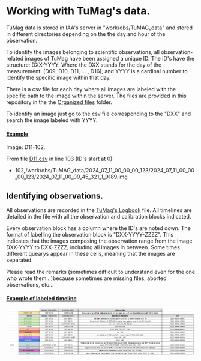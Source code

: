 # Working with TuMag's data. 

TuMag data is stored in IAA's server in "work/obs/TuMAG_data" and stored in different directories depending on the the day and hour of the observation. 

To identify the images belonging to scientific observations, all observation-related images of TuMag have been assigned a unique ID. The ID's have the structure: DXX-YYYY. Where the DXX stands for the day of the measurement: (D09, D10, D11, ... , D16), and YYYY is a cardinal number to identify the specific image within that day. 

There is a csv file for each day where all images are labeled with the specific path to the image within the server. The files are provided in this repository in the the [Organized files](../Organized_files/) folder. 

To identify an image just go to the csv file corresponding to the "DXX" and search the image labeled with YYYY. 

#### <ins>Example</ins>

Image: D11-102. 

From file [D11.csv](../Organized_files/D11.csv#L103) in line 103 (ID's start at 0):
- 102,/work/obs/TuMAG_data/2024_07_11_00_00_00_123/2024_07_11_00_00_00_123/2024_07_11_00_00_45_321_1_9189.img


## Identifying observations. 

All observations are recorded in the [TuMag's Logbook](TuMagCompass.csv) file. All timelines are detailed in the file with all the observation and calibration blocks indicated. 

Every observation block has a column where the ID's are noted down. The format of labelling the observation block is "DXX-YYYY-ZZZZ". This indicates that the images composing the observation range from the image DXX-YYYY to DXX-ZZZZ, including all images in between. Some times different quearys appear in these cells, meaning that the images are separated.

Please read the remarks (sometimes difficult to understand even for the one who wrote them...)because sometimes are missing files, aborted observations, etc...   

#### <ins>Example of labeled timeline</ins>
![Screenshot](Images_for_guides/example_guide_indexes.png)